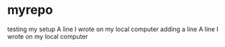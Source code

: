 # myrepo
testing my setup
A line I wrote on my local computer
adding a line
A line I wrote on my local computer

